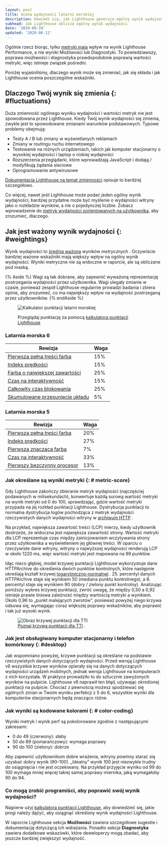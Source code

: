 ```yaml
---
layout: post
title: Ocena wydajności latarni morskiej
description: Dowiedz się, jak Lighthouse generuje ogólny wynik wydajności Twojej strony.
subhead: Jak Lighthouse oblicza ogólny wynik wydajności
date: '2019-09-19'
updated: '2020-06-12'
---
```


Ogólnie rzecz biorąc, tylko [metryki mają](/lighthouse-performance/#metrics) wpływ na wynik Lighthouse Performance, a nie wyniki Możliwości lub Diagnostyki. To powiedziawszy, poprawa możliwości i diagnostyka prawdopodobnie poprawią wartości metryki, więc istnieje związek pośredni.

Poniżej wyjaśniliśmy, dlaczego wynik może się zmieniać, jak się składa i jak Lighthouse ocenia poszczególne wskaźniki.

## Dlaczego Twój wynik się zmienia {: #fluctuations}

Duża zmienność ogólnego wyniku wydajności i wartości metryk nie jest spowodowana przez Lighthouse. Kiedy Twój wynik wydajności się zmienia, zwykle jest to spowodowane zmianami warunków podstawowych. Typowe problemy obejmują:

- Testy A / B lub zmiany w wyświetlanych reklamach
- Zmiany w routingu ruchu internetowego
- Testowanie na różnych urządzeniach, takich jak komputer stacjonarny o wysokiej wydajności i laptop o niskiej wydajności
- Rozszerzenia przeglądarki, które wprowadzają JavaScript i dodają / modyfikują żądania sieciowe
- Oprogramowanie antywirusowe

[Dokumentacja Lighthouse na temat zmienności](https://github.com/GoogleChrome/lighthouse/blob/master/docs/variability.md) opisuje to bardziej szczegółowo.

Co więcej, nawet jeśli Lighthouse może podać jeden ogólny wynik wydajności, bardziej przydatne może być myślenie o wydajności witryny jako o rozkładzie wyników, a nie o pojedynczej liczbie. Zobacz wprowadzenie do [metryk wydajności zorientowanych na użytkownika,](https://developers.google.com/web/fundamentals/performance/user-centric-performance-metrics) aby zrozumieć, dlaczego.

## Jak jest ważony wynik wydajności {: #weightings}

Wynik wydajności to [średnia ważona](https://www.wikihow.com/Calculate-Weighted-Average#Weighted_Averages_without_Percentages_sub) wyników *metrycznych* . Oczywiście bardziej ważone wskaźniki mają większy wpływ na ogólny wynik wydajności. Wyniki metryczne nie są widoczne w raporcie, ale są obliczane pod maską.

{% Aside %} Wagi są tak dobrane, aby zapewnić wyważoną reprezentację postrzegania wydajności przez użytkownika. Wagi ulegały zmianie w czasie, ponieważ zespół Lighthouse regularnie prowadzi badania i zbiera opinie, aby zrozumieć, co ma największy wpływ na wydajność postrzeganą przez użytkowników. {% endAside %}

<figure class="w-figure">
  <p data-md-type="paragraph"><a href="https://googlechrome.github.io/lighthouse/scorecalc/"></a><img src="./score-calc.png" alt="Kalkulator punktacji latarni morskiej" style="max-width: 600px;"></p>
  <figcaption class="w-figcaption">Przeglądaj punktację za pomocą <a href="https://googlechrome.github.io/lighthouse/scorecalc/">kalkulatora punktacji Lighthouse</a></figcaption></figure>

### Latarnia morska 6

<div class="w-table-wrapper">
  <table>
    <thead>
      <tr>
        <th>Rewizja</th>
        <th>Waga</th>
      </tr>
    </thead>
    <tbody>
      <tr>
        <td><a href="/first-contentful-paint/">Pierwsza pełna treści farba</a></td>
        <td>15%</td>
      </tr>
      <tr>
        <td><a href="/speed-index/">Indeks prędkości</a></td>
        <td>15%</td>
      </tr>
      <tr>
        <td><a href="/lcp/">Farba o największej zawartości</a></td>
        <td>25%</td>
      </tr>
      <tr>
        <td><a href="/interactive/">Czas na interaktywność</a></td>
        <td>15%</td>
      </tr>
      <tr>
        <td><a href="/lighthouse-total-blocking-time/">Całkowity czas blokowania</a></td>
        <td>25%</td>
      </tr>
      <tr>
        <td><a href="/cls/">Skumulowane przesunięcie układu</a></td>
        <td>5%</td>
      </tr>
    </tbody>
  </table>
</div>

### Latarnia morska 5

<div class="w-table-wrapper">
  <table>
    <thead>
      <tr>
        <th>Rewizja</th>
        <th>Waga</th>
      </tr>
    </thead>
    <tbody>
      <tr>
        <td><a href="/first-contentful-paint/">Pierwsza pełna treści farba</a></td>
        <td>20%</td>
      </tr>
      <tr>
        <td><a href="/speed-index/">Indeks prędkości</a></td>
        <td>27%</td>
      </tr>
      <tr>
        <td><a href="/first-meaningful-paint/">Pierwsza znacząca farba</a></td>
        <td>7%</td>
      </tr>
      <tr>
        <td><a href="/interactive/">Czas na interaktywność</a></td>
        <td>33%</td>
      </tr>
      <tr>
        <td><a href="/first-cpu-idle/">Pierwszy bezczynny procesor</a></td>
        <td>13%</td>
      </tr>
    </tbody>
  </table>
</div>

### Jak określane są wyniki metryki {: # metric-score}

Gdy Lighthouse zakończy zbieranie metryk wydajności (najczęściej podawanych w milisekundach), konwertuje każdą surową wartość metryki na wynik metryki od 0 do 100, sprawdzając, gdzie wartość metryki przypada na jej rozkład punktacji Lighthouse. Dystrybucja punktacji to normalna dystrybucja logów pochodząca z metryk wydajności rzeczywistych danych wydajności witryny w [archiwum HTTP](https://httparchive.org/) .

Na przykład, największa zawartość treści (LCP) mierzy, kiedy użytkownik dostrzeże, że widoczna jest największa zawartość strony. Wartość metryki dla LCP reprezentuje czas między zainicjowaniem wczytywania strony przez użytkownika a wyświetleniem jej głównej treści. W oparciu o rzeczywiste dane witryny, witryny o najwyższej wydajności renderują LCP w około 1220 ms, więc wartość metryki jest mapowana na 99 punktów.

Idąc nieco głębiej, model krzywej punktacji Lighthouse wykorzystuje dane HTTPArchive do określenia dwóch punktów kontrolnych, które następnie określają kształt krzywej [logarytmiczno-normalnej](https://en.wikipedia.org/wiki/Weber%E2%80%93Fechner_law) . 25. percentyl danych HTTPArchive staje się wynikiem 50 (mediana punktu kontrolnego), a 8. percentyl staje się wynikiem 90 (dobry / zielony punkt kontrolny). Analizując poniższy wykres krzywej punktacji, zwróć uwagę, że między 0,50 a 0,92 istnieje prawie liniowa zależność między wartością metryki a wynikiem. Około 0,96 to „punkt malejących zwrotów”, ponieważ powyżej niego krzywa odsuwa się, wymagając coraz większej poprawy wskaźników, aby poprawić i tak już wysoki wynik.

<figure class="w-figure"><img src="./scoring-curve.png" alt="Obraz krzywej punktacji dla TTI" style="max-width: 600px;"><figcaption class="w-figcaption"><a href="https://www.desmos.com/calculator/o98tbeyt1t">Poznaj krzywą punktacji dla TTI</a> .</figcaption></figure>

### Jak jest obsługiwany komputer stacjonarny i telefon komórkowy {: #desktop}

Jak wspomniano powyżej, krzywe punktacji są określane na podstawie rzeczywistych danych dotyczących wydajności. Przed wersją Lighthouse v6 wszystkie krzywe wyników opierały się na danych dotyczących wydajności urządzeń mobilnych, jednak wersja Lighthouse na komputerach z nich korzystała. W praktyce prowadziło to do sztucznie zawyżonych wyników na pulpicie. Lighthouse v6 naprawił ten błąd, używając określonej punktacji na pulpicie. Chociaż z pewnością możesz spodziewać się ogólnych zmian w Twoim wyniku perfekcji z 5 do 6, wszystkie wyniki dla komputerów stacjonarnych będą znacząco różne.

### Jak wyniki są kodowane kolorami {: # color-coding}

Wyniki metryk i wynik perf są pokolorowane zgodnie z następującymi zakresami:

- 0 do 49 (czerwony): słaby
- 50 do 89 (pomarańczowy): wymaga poprawy
- 90 do 100 (zielony): dobrze

Aby zapewnić użytkownikom dobre wrażenia, witryny powinny starać się uzyskać dobry wynik (90–100). „Idealny” wynik 100 jest niezwykle trudny do osiągnięcia i nie jest oczekiwany. Na przykład przyjęcie wyniku od 99 do 100 wymaga mniej więcej takiej samej poprawy miernika, jaką wymagałoby 90 do 94.

### Co mogą zrobić programiści, aby poprawić swój wynik wydajności?

Najpierw użyj [kalkulatora punktacji Lighthouse,](https://googlechrome.github.io/lighthouse/scorecalc/) aby dowiedzieć się, jakie progi należy dążyć, aby osiągnąć określony wynik wydajności Lighthouse.

W raporcie Lighthouse sekcja **Możliwości** zawiera szczegółowe sugestie i dokumentację dotyczącą ich wdrażania. Ponadto sekcja **Diagnostyka** zawiera dodatkowe wskazówki, które deweloperzy mogą zbadać, aby jeszcze bardziej zwiększyć wydajność.

<!--
We don't think users care about the historical scoring rubrics, but we'd still prefer to keep them around because X
## Historical versions

### Lighthouse 3 and 4

<div class="w-table-wrapper">
  <table>
    <thead>
      <tr>
        <th>Audit</th>
        <th>Weight</th>
      </tr>
    </thead>
    <tbody>
      <tr>
        <td><a href="/first-contentful-paint/">First Contentful Paint</a></td>
        <td>23%</td>
      </tr>
      <tr>
        <td><a href="/speed-index/">Speed Index</a></td>
        <td>27%</td>
      </tr>
      <tr>
        <td><a href="/first-meaningful-paint/">First Meaningful Paint</a></td>
        <td>7%</td>
      </tr>
      <tr>
        <td><a href="/interactive/">Time to Interactive</a></td>
        <td>33%</td>
      </tr>
      <tr>
        <td><a href="/first-cpu-idle/">First CPU Idle</a></td>
      </tr>
    </tbody>
  </table>
</div>

### Lighthouse 2

<div class="w-table-wrapper">
  <table>
    <thead>
      <tr>
        <th>Audit</th>
        <th>Weight</th>
      </tr>
    </thead>
    <tbody>
      <tr>
        <td><a href="/first-contentful-paint/">First Contentful Paint</a></td>
        <td>6%</td>
      </tr>
      <tr>
        <td><a href="/speed-index/">Speed Index</a></td>
        <td>6%</td>
      </tr>
      <tr>
        <td><a href="/first-meaningful-paint/">First Meaningful Paint</a></td>
        <td>29%</td>
      </tr>
      <tr>
        <td><a href="/interactive/">Time to Interactive</a></td>
        <td>29%</td>
      </tr>
      <tr>
        <td><a href="/first-cpu-idle/">First CPU Idle</a></td>
        <td>29%</td>
      </tr>
    </tbody>
  </table>
</div>

-->
